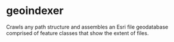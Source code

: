 # geoindexer
Crawls any path structure and assembles an Esri file geodatabase comprised of feature classes that show the extent of files.
